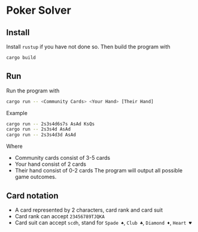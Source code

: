 # Poker Solver

## Install

Install `rustup` if you have not done so. Then build the program with
```bash
cargo build
```
## Run

Run the program with
```bash
cargo run -- <Community Cards> <Your Hand> [Their Hand]
```
Example
```bash
cargo run -- 2s3s4d6s7s AsAd KsQs
cargo run -- 2s3s4d AsAd 
cargo run -- 2s3s4d3d AsAd 
```
Where
- Community cards consist of 3-5 cards
- Your hand consist of 2 cards
- Their hand consist of 0-2 cards
The program will output all possible game outcomes.

## Card notation

- A card represented by 2 characters, card rank and card suit
- Card rank can accept `23456789TJQKA`
- Card suit can accept `scdh`, stand for `Spade ♠`, `Club ♣`, `Diamond ♦`, `Heart ♥`
